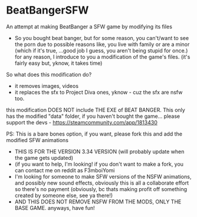 # BeatBangerSFW
An attempt at making BeatBanger a SFW game by modifying its files

- So you bought beat banger, but for some reason, you can't/want to see the porn due to possible reasons like, you live with family or are a minor (which if it's true, ...good job I guess, you aren't being stupid for once.)
for any reason, I introduce to you a modification of the game's files. (it's fairly easy but, yknow, it takes time)

So what does this modification do?
- it removes images, videos
- it replaces the sfx to Project Diva ones, yknow - cuz the sfx are nsfw too.

this modification DOES NOT include THE EXE of BEAT BANGER.
This only has the modified "data" folder, 
if you haven't bought the game...
please support the devs - https://steamcommunity.com/app/1813430

PS: This is a bare bones option, if you want, please fork this and add the modified SFW animations
- THIS IS FOR THE VERSION 3.34 VERSION (will probably update when the game gets updated) 
- (if you want to help, I'm looking! if you don't want to make a fork, you can contact me on reddit as F3mboiYomi
- I'm looking for someone to make SFW versions of the NSFW animations, and possibly new sound effects, obviously this is all a collaborate effort so there's no payment (obviously, bc thats making profit off something created by someone else, see ya there!)
- AND THIS DOES NOT REMOVE NSFW FROM THE MODS, ONLY THE BASE GAME.
anyways, have fun!
